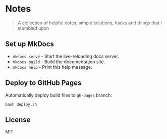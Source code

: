# Notes
> A collection of helpful notes, simple solutions, hacks and things that I stumbled upon

## Set up MkDocs 
   
   * `mkdocs serve` - Start the live-reloading docs server.
   * `mkdocs build` - Build the documentation site.
   * `mkdocs help` - Print this help message.


## Deploy to GitHub Pages
Automatically deploy build files to `gh-pages` branch:
```
bash deploy.sh
```

## License
MIT
 
